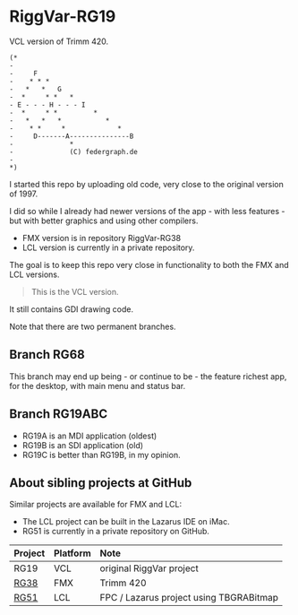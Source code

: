 ﻿# RiggVar-RG19

VCL version of Trimm 420.

```
(*
-
-     F
-    * * *
-   *   *   G
-  *     * *   *
- E - - - H - - - I
-  *     * *         *
-   *   *   *           *
-    * *     *             *
-     D-------A---------------B
-              *
-              (C) federgraph.de
-
*)
```

I started this repo by uploading old code, very close to the original version of 1997.

I did so while I already had newer versions of the app  - with less features - but with better graphics and using other compilers.
- FMX version is in repository RiggVar-RG38
- LCL version is currently in a private repository.

The goal is to keep this repo very close in functionality to both the FMX and LCL versions.

> This is the VCL version.

It still contains GDI drawing code.

Note that there are two permanent branches.

## Branch RG68

This branch may end up being - or continue to be - the feature richest app, for the desktop, with main menu and status bar.

## Branch RG19ABC

- RG19A is an MDI application (oldest)
- RG19B is an SDI application (old)
- RG19C is better than RG19B, in my opinion.

## About sibling projects at GitHub

Similar projects are available for FMX and LCL:
- The LCL project can be built in the Lazarus IDE on iMac.
- RG51 is currently in a private repository on GitHub.

| Project | Platform | Note |
| :-- | :- | :- |
| RG19 | VCL | original RiggVar project |
| [RG38](https://github.com/federgraph/RiggVar-RG38) | FMX | Trimm 420 |
| [RG51](https://github.com/federgraph/RiggVar-RG51) | LCL | FPC / Lazarus project using TBGRABitmap |
